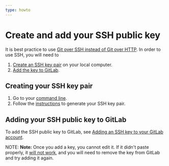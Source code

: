 ```yaml
---
type: howto
---
```


# Create and add your SSH public key

It is best practice to use [Git over SSH instead of Git over HTTP](https://git-scm.com/book/en/v2/Git-on-the-Server-The-Protocols).
In order to use SSH, you will need to

1. [Create an SSH key pair](#creating-your-ssh-key-pair) on your local computer.
1. [Add the key to GitLab](#adding-your-ssh-public-key-to-gitlab).

## Creating your SSH key pair

1. Go to your [command line](start-using-git.md#open-a-shell).
1. Follow the [instructions](../ssh/README.md#generating-a-new-ssh-key-pair) to generate
   your SSH key pair.

## Adding your SSH public key to GitLab

To add the SSH public key to GitLab, see
[Adding an SSH key to your GitLab account](../ssh/README.md#adding-an-ssh-key-to-your-gitlab-account).

NOTE: **Note:**
Once you add a key, you cannot edit it. If it didn't paste properly, it
[will not work](../ssh/README.md#testing-that-everything-is-set-up-correctly), and
you will need to remove the key from GitLab and try adding it again.
